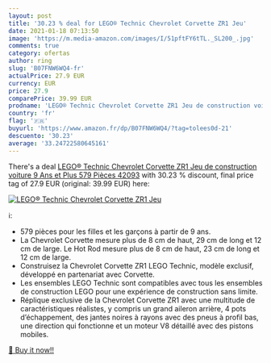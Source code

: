 ```yaml
---
layout: post
title: '30.23 % deal for LEGO® Technic Chevrolet Corvette ZR1 Jeu'
date: 2021-01-18 07:13:50
image: 'https://m.media-amazon.com/images/I/51pftFY6tTL._SL200_.jpg'
comments: true
category: ofertas
author: ring
slug: 'B07FNW6WQ4-fr'
actualPrice: 27.9 EUR
currency: EUR
price: 27.9
comparePrice: 39.99 EUR
prodname: 'LEGO® Technic Chevrolet Corvette ZR1 Jeu de construction voiture 9 Ans et Plus  579 Pièces 42093'
country: 'fr'
flag: '🇫🇷'
buyurl: 'https://www.amazon.fr/dp/B07FNW6WQ4/?tag=tolees0d-21'
descuento: '30.23'
average: '33.24722580645161'
---
```


There's a deal [LEGO® Technic Chevrolet Corvette ZR1 Jeu de construction voiture 9 Ans et Plus  579 Pièces 42093](https://www.amazon.fr/dp/B07FNW6WQ4/?tag=tolees0d-21)  with  30.23 % discount, final price tag of  27.9 EUR (original: 39.99 EUR) here:

[![LEGO® Technic Chevrolet Corvette ZR1 Jeu](https://m.media-amazon.com/images/I/51pftFY6tTL._SL200_.jpg)](https://www.amazon.fr/dp/B07FNW6WQ4/?tag=tolees0d-21)

ℹ️:

- 579 pièces pour les filles et les garçons à partir de 9 ans.
- La Chevrolet Corvette mesure plus de 8 cm de haut, 29 cm de long et 12 cm de large. Le Hot Rod mesure plus de 8 cm de haut, 23 cm de long et 12 cm de large.
- Construisez la Chevrolet Corvette ZR1 LEGO Technic, modèle exclusif, développé en partenariat avec Corvette.
- Les ensembles LEGO Technic sont compatibles avec tous les ensembles de construction LEGO pour une expérience de construction sans limite.
- Réplique exclusive de la Chevrolet Corvette ZR1 avec une multitude de caractéristiques réalistes, y compris un grand aileron arrière, 4 pots d’échappement, des jantes noires à rayons avec des pneus à profil bas, une direction qui fonctionne et un moteur V8 détaillé avec des pistons mobiles.

[🛒 Buy it now!!](https://www.amazon.fr/dp/B07FNW6WQ4/?tag=tolees0d-21)
